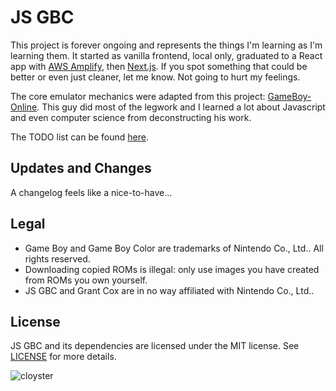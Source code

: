 # JS GBC

This project is forever ongoing and represents the things I'm learning as I'm learning them. It started as vanilla frontend, local only, graduated to a React app with [AWS Amplify](https://aws.amazon.com/amplify/), then [Next.js](https://nextjs.org/). If you spot something that could be better or even just cleaner, let me know. Not going to hurt my feelings.

The core emulator mechanics were adapted from this project: [GameBoy-Online](https://github.com/taisel/GameBoy-Online/tree/47f9f638a8a9445aaa75050f634e437baa34aae0). This guy did most of the legwork and I learned a lot about Javascript and even computer science from deconstructing his work.

The TODO list can be found [here](https://github.com/gcox32/gameboy/blob/main/TODO.md).

## Updates and Changes
A changelog feels like a nice-to-have...

## Legal

- Game Boy and Game Boy Color are trademarks of Nintendo Co., Ltd.. All rights reserved.
- Downloading copied ROMs is illegal: only use images you have created from ROMs you own yourself.
- JS GBC and Grant Cox are in no way affiliated with Nintendo Co., Ltd..

## License

JS GBC and its dependencies are licensed under the MIT license. See [LICENSE](https://github.com/gcox32/gameboy/LICENSE.md) for more details.

![cloyster](https://assets.letmedemo.com/public/gameboy/images/pokemon/sugimori/rb/091.png)